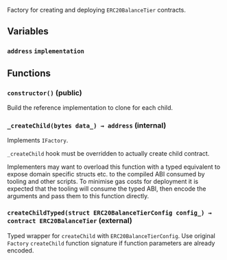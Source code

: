 Factory for creating and deploying `ERC20BalanceTier` contracts.


## Variables
### `address` `implementation`




## Functions
### `constructor()` (public)

Build the reference implementation to clone for each child.



### `_createChild(bytes data_) → address` (internal)

Implements `IFactory`.

`_createChild` hook must be overridden to actually create child
contract.

Implementers may want to overload this function with a typed equivalent
to expose domain specific structs etc. to the compiled ABI consumed by
tooling and other scripts. To minimise gas costs for deployment it is
expected that the tooling will consume the typed ABI, then encode the
arguments and pass them to this function directly.





### `createChildTyped(struct ERC20BalanceTierConfig config_) → contract ERC20BalanceTier` (external)

Typed wrapper for `createChild` with `ERC20BalanceTierConfig`.
Use original `Factory` `createChild` function signature if function
parameters are already encoded.






